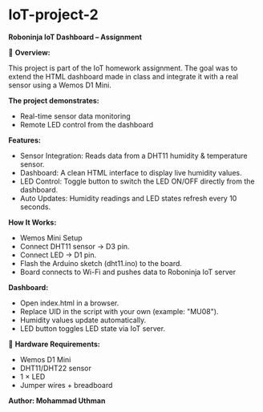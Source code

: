 # IoT-project-2
**Roboninja IoT Dashboard – Assignment**

📌 **Overview:**

This project is part of the IoT homework assignment. The goal was to extend the HTML dashboard made in class and integrate it with a real sensor using a Wemos D1 Mini.

**The project demonstrates:**
- Real-time sensor data monitoring
- Remote LED control from the dashboard

**Features:**
- Sensor Integration: Reads data from a DHT11 humidity & temperature sensor.
- Dashboard: A clean HTML interface to display live humidity values.
- LED Control: Toggle button to switch the LED ON/OFF directly from the dashboard.
- Auto Updates: Humidity readings and LED states refresh every 10 seconds.

**How It Works:**
- Wemos Mini Setup
- Connect DHT11 sensor → D3 pin.
- Connect LED → D1 pin.
- Flash the Arduino sketch (dht11.ino) to the board.
- Board connects to Wi-Fi and pushes data to Roboninja IoT server

**Dashboard:**
- Open index.html in a browser.
- Replace UID in the script with your own (example: "MU08").
- Humidity values update automatically.
- LED button toggles LED state via IoT server.

🔧 **Hardware Requirements:**
- Wemos D1 Mini
- DHT11/DHT22 sensor
- 1 × LED
- Jumper wires + breadboard

**Author:
Mohammad Uthman**
